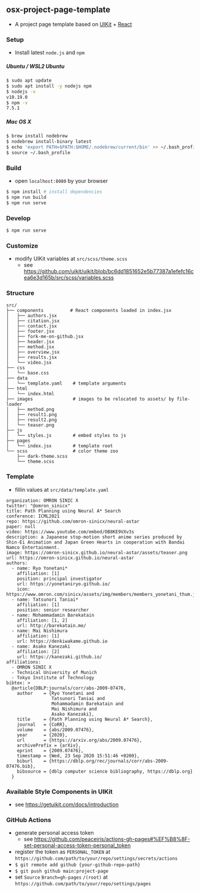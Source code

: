 ## osx-project-page-template
- A project page template based on [UIKit](https://getuikit.com/) + [React](https://ja.reactjs.org/)

### Setup
- Install latest `node.js` and `npm`

##### Ubuntu / WSL2 Ubuntu

```sh
$ sudo apt update
$ sudo apt install -y nodejs npm
$ nodejs -v
v10.19.0
$ npm -v
7.5.1
```

##### Mac OS X

```sh
$ brew install nodebrew
$ nodebrew install-binary latest
$ echo 'export PATH=$PATH:$HOME/.nodebrew/current/bin' >> ~/.bash_profile
$ source ~/.bash_profile
```

### Build
- open `localhost:8080` by your browser

```sh
$ npm install # install dependencies
$ npm run build
$ npm run serve
```

### Develop

```sh
$ npm run serve
```

### Customize
- modify UIKit variables at `src/scss/theme.scss`
  - see https://github.com/uikit/uikit/blob/bc6dd1851652e5b77387a1efefc16cea6e3d165b/src/scss/variables.scss

### Structure

```
src/
├── components          # React components loaded in index.jsx
│   ├── authors.jsx
│   ├── citation.jsx
│   ├── contact.jsx
│   ├── footer.jsx
│   ├── fork-me-on-github.jsx
│   ├── header.jsx
│   ├── method.jsx
│   ├── overview.jsx
│   ├── results.jsx
│   └── video.jsx
├── css
│   └── base.css
├── data
│   └── template.yaml    # template arguments
├── html
│   └── index.html
├── images               # images to be relocated to assets/ by file-loader
│   ├── method.png
│   ├── result1.png
│   ├── result2.png
│   └── teaser.png
├── js
│   └── styles.js        # embed styles to js
├── pages
│   └── index.jsx        # template root
└── scss                 # color theme zoo
    ├── dark-theme.scss
    └── theme.scss
```

### Template
- fillin values at `src/data/template.yaml`

```
organization: OMRON SINIC X
twitter: "@omron_sinicx"
title: Path Planning using Neural A* Search
conference: ICML2021
repo: https://github.com/omron-sinicx/neural-astar
paper: null
video: https://www.youtube.com/embed/OB8KE9VXv3s
description: a Japanese stop-motion short anime series produced by Shin-Ei Animation and Japan Green Hearts in cooperation with Bandai Namco Entertainment.
image: https://omron-sinicx.github.io/neural-astar/assets/teaser.png
url: https://omron-sinicx.github.io/neural-astar
authors:
  - name: Ryo Yonetani*
    affiliation: [1]
    position: principal investigator
    url: https://yonetaniryo.github.io/
    icon: https://www.omron.com/sinicx/assets/img/members/members_yonetani_thum.jpg
  - name: Tatsunori Taniai*
    affiliation: [1]
    position: senior researcher
  - name: Mohammadamin Barekatain
    affiliation: [1, 2]
    url: http://barekatain.me/
  - name: Mai Nishimura
    affiliation: [1]
    url: https://denkiwakame.github.io
  - name: Asako Kanezaki
    affiliation: [2]
    url: https://kanezaki.github.io/
affiliations:
  - OMRON SINIC X
  - Technical University of Munich
  - Tokyo Institute of Technology
bibtex: >
  @article{DBLP:journals/corr/abs-2009-07476,
    author    = {Ryo Yonetani and
                 Tatsunori Taniai and
                 Mohammadamin Barekatain and
                 Mai Nishimura and
                 Asako Kanezaki},
    title     = {Path Planning using Neural A* Search},
    journal   = {CoRR},
    volume    = {abs/2009.07476},
    year      = {2020},
    url       = {https://arxiv.org/abs/2009.07476},
    archivePrefix = {arXiv},
    eprint    = {2009.07476},
    timestamp = {Wed, 23 Sep 2020 15:51:46 +0200},
    biburl    = {https://dblp.org/rec/journals/corr/abs-2009-07476.bib},
    bibsource = {dblp computer science bibliography, https://dblp.org}
  }
```

### Available Style Components in UIKit
- see https://getuikit.com/docs/introduction

### GitHub Actions
- generate personal access token
  - see https://github.com/peaceiris/actions-gh-pages#%EF%B8%8F-set-personal-access-token-personal_token
- register the token as `PERSONAL_TOKEN` at `https://github.com/path/to/your/repo/settings/secrets/actions`
- `$ git remote add github {your-github-repo-path}`
- `$ git push github main:project-page`
- set `Source` `Branch=gh-pages` `/(root)` at `https://github.com/path/to/your/repo/settings/pages`
